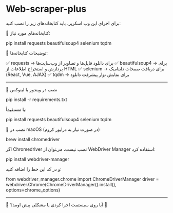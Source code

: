 # Web-scraper-plus
برای اجرای این وب اسکرپر، باید کتابخانه‌های زیر را نصب کنید:

📌 کتابخانه‌های مورد نیاز:

pip install requests beautifulsoup4 selenium tqdm

📌 توضیحات کتابخانه‌ها:

✅ requests → برای دانلود فایل‌ها و تصاویر از وب‌سایت‌ها
✅ beautifulsoup4 → برای پردازش و استخراج اطلاعات از HTML
✅ selenium → برای دریافت صفحات داینامیک (React, Vue, AJAX)
✅ tqdm → برای نمایش نوار پیشرفت دانلود


---

📌 نصب در ویندوز یا لینوکس

pip install -r requirements.txt

یا مستقیماً:

pip install requests beautifulsoup4 selenium tqdm

📌 نصب در macOS (در صورت نیاز به درایور کروم)

brew install chromedriver

اگر Chromedriver نصب نیست، می‌توان از WebDriver Manager استفاده کرد:

pip install webdriver-manager

و در کد این خط را اضافه کنید:

from webdriver_manager.chrome import ChromeDriverManager
driver = webdriver.Chrome(ChromeDriverManager().install(), options=chrome_options)


---

📢 آیا روی سیستمت اجرا کردی یا مشکلی پیش اومد؟ 🚀


